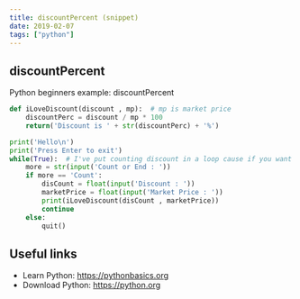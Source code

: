 ```yaml
---
title: discountPercent (snippet)
date: 2019-02-07
tags: ["python"]
---
```


## discountPercent

Python beginners example: discountPercent

```python
def iLoveDiscount(discount , mp):  # mp is market price
    discountPerc = discount / mp * 100
    return('Discount is ' + str(discountPerc) + '%')

print('Hello\n')
print('Press Enter to exit')
while(True):  # I've put counting discount in a loop cause if you want to count on multiple items
    more = str(input('Count or End : '))
    if more == 'Count':
        disCount = float(input('Discount : '))
        marketPrice = float(input('Market Price : '))
        print(iLoveDiscount(disCount , marketPrice))
        continue
    else:
        quit()


```

## Useful links

- Learn Python: https://pythonbasics.org
- Download Python: https://python.org
